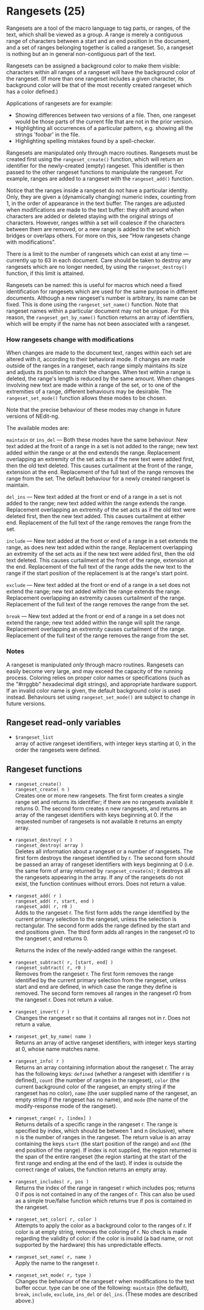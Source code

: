 # Rangesets (25)

Rangesets are a tool of the macro language to tag parts, or ranges, of
the text, which shall be viewed as a group. A range is merely a
contiguous range of characters between a start and an end position in
the document, and a set of ranges belonging together is called a
rangeset. So, a rangeset is nothing but an in general non-contiguous
part of the text.

Rangesets can be assigned a background color to make them visible:
characters within all ranges of a rangeset will have the background
color of the rangeset. (If more than one rangeset includes a given
character, its background color will be that of the most recently
created rangeset which has a color defined.)

Applications of rangesets are for example:

  - Showing differences between two versions of a file. Then, one
    rangeset would be those parts of the current file that are not in
    the prior version.
  - Highlighting all occurrences of a particular pattern, e.g. showing
    all the strings 'foobar' in the file.
  - Highlighting spelling mistakes found by a spell-checker.

Rangesets are manipulated only through macro routines. Rangesets must be
created first using the `rangeset_create()` function, which will return
an identifier for the newly-created (empty) rangeset. This identifier is
then passed to the other rangeset functions to manipulate the rangeset.
For example, ranges are added to a rangeset with the `rangeset_add()`
function.

Notice that the ranges inside a rangeset do not have a particular
identity. Only, they are given a (dynamically changing) numeric index,
counting from 1, in the order of appearance in the text buffer. The
ranges are adjusted when modifications are made to the text buffer: they
shift around when characters are added or deleted staying with the
original strings of characters. However, ranges within a set will
coalesce if the characters between them are removed, or a new range is
added to the set which bridges or overlaps others. For more on this, see
"How rangesets change with modifications".

There is a limit to the number of rangesets which can exist at any time
&mdash; currently up to 63 in each document. Care should be taken to
destroy any rangesets which are no longer needed, by using the
`rangeset_destroy()` function, if this limit is attained.

Rangesets can be named: this is useful for macros which need a fixed
identification for rangesets which are used for the same purpose in
different documents. Although a new rangeset's number is arbitrary, its
name can be fixed. This is done using the `rangeset_set_name()`
function. Note that rangeset names within a particular document may not
be unique. For this reason, the `rangeset_get_by_name()` function
returns an array of identifiers, which will be empty if the name has not
been associated with a rangeset.

### How rangesets change with modifications

When changes are made to the document text, ranges within each set are
altered with it, according to their behavioral mode. If changes are made
outside of the ranges in a rangeset, each range simply maintains its
size and adjusts its position to match the changes. When text within a
range is deleted, the range's length is reduced by the same amount. When
changes involving new text are made within a range of the set, or to one
of the extremities of a range, different behaviours may be desirable.
The `rangeset_set_mode()` function allows these modes to be chosen.

Note that the precise behaviour of these modes may change in future
versions of NEdit-ng.

The available modes are:

`maintain` or `ins_del` &mdash; Both these modes have the same
behaviour.  New text added at the front of a range in a set is not added
to the range; new text added within the range or at the end extends the
range. Replacement overlapping an extremity of the set acts as if the
new text were added first, then the old text deleted. This causes
curtailment at the front of the range, extension at the end. Replacement
of the full text of the range removes the range from the set. The
default behaviour for a newly created rangeset is maintain. 

`del_ins` &mdash; New text added at the front or end of a range in a set
is not added to the range; new text added within the range extends the
range. Replacement overlapping an extremity of the set acts as if the
old text were deleted first, then the new text added. This causes
curtailment at either end. Replacement of the full text of the range
removes the range from the set. 

`include` &mdash; New text added at the front or end of a range in a set extends the range, as does new text added within the range. Replacement overlapping an extremity of the set acts as if the new text were added first, then the old text deleted. This causes curtailment at the front of the range, extension at the end. Replacement of the full text of the range adds the new text to the range if the start position of the replacement is at the range's start point. 

`exclude` &mdash; New text added at the front or end of a range in a set
does not extend the range; new text added within the range extends the
range. Replacement overlapping an extremity causes curtailment of the
range. Replacement of the full text of the range removes the range from
the set. 

`break` &mdash; New text added at the front or end of a range in a set
does not extend the range; new text added within the range will split
the range. Replacement overlapping an extremity causes curtailment of
the range. Replacement of the full text of the range removes the range
from the set. 

### Notes

A rangeset is manipulated *only* through macro routines. Rangesets can
easily become very large, and may exceed the capacity of the running
process. Coloring relies on proper color names or specifications (such
as the "\#rrggbb" hexadecimal digit strings), and appropriate hardware
support. If an invalid color name is given, the default background color
is used instead. Behaviours set using `rangeset_set_mode()` are subject
to change in future versions.

## Rangeset read-only variables

  - `$rangeset_list`   
    array of active rangeset identifiers, with integer keys starting at
    0, in the order the rangesets were defined.

## Rangeset functions

  - `rangeset_create()`  
    `rangeset_create( n )`  
    Creates one or more new rangesets. The first form creates a single
    range set and returns its identifier; if there are no rangesets
    available it returns 0. The second form creates n new rangesets, and
    returns an array of the rangeset identifiers with keys beginning at
    0. If the requested number of rangesets is not available it returns
    an empty array.

  - `rangeset_destroy( r )`  
    `rangeset_destroy( array )`  
    Deletes all information about a rangeset or a number of rangesets.
    The first form destroys the rangeset identified by r. The second
    form should be passed an array of rangeset identifiers with keys
    beginning at 0 (i.e. the same form of array returned by
    `rangeset_create(n)`; it destroys all the rangesets appearing in the
    array. If any of the rangesets do not exist, the function continues
    without errors. Does not return a value.

  - `rangeset_add( r )`  
    `rangeset_add( r, start, end )`  
    `rangeset_add( r, r0 )`  
    Adds to the rangeset r. The first form adds the range identified by
    the current primary selection to the rangeset, unless the selection
    is rectangular. The second form adds the range defined by the start
    and end positions given. The third form adds all ranges in the
    rangeset r0 to the rangeset r, and returns 0.
    
    Returns the index of the newly-added range within the rangeset.

  - `rangeset_subtract( r, [start, end] )`  
    `rangeset_subtract( r, r0 )`  
    Removes from the rangeset r. The first form removes the range
    identified by the current primary selection from the rangeset,
    unless start and end are defined, in which case the range they
    define is removed. The second form removes all ranges in the
    rangeset r0 from the rangeset r. Does not return a value.

  - `rangeset_invert( r )`  
    Changes the rangeset r so that it contains all ranges not in r. Does
    not return a value.

  - `rangeset_get_by_name( name )`  
    Returns an array of active rangeset identifiers, with integer keys
    starting at 0, whose name matches name.

  - `rangeset_info( r )`  
    Returns an array containing information about the rangeset r. The
    array has the following keys: `defined` (whether a rangeset with
    identifier r is defined), `count` (the number of ranges in the
    rangeset), `color` (the current background color of the rangeset,
    an empty string if the rangeset has no color), `name` (the user
    supplied name of the rangeset, an empty string if the rangeset has
    no name), and `mode` (the name of the modify-response mode of the
    rangeset).

  - `rangeset_range( r, [index] )`  
    Returns details of a specific range in the rangeset r. The range is
    specified by index, which should be between 1 and n (inclusive),
    where n is the number of ranges in the rangeset. The return value is
    an array containing the keys `start` (the start position of the
    range) and `end` (the end position of the range). If index is not
    supplied, the region returned is the span of the entire rangeset
    (the region starting at the start of the first range and ending at
    the end of the last). If index is outside the correct range of
    values, the function returns an empty array.

  - `rangeset_includes( r, pos )`  
    Returns the index of the range in rangeset r which includes pos;
    returns 0 if pos is not contained in any of the ranges of r. This
    can also be used as a simple true/false function which returns true
    if pos is contained in the rangeset.

  - `rangeset_set_color( r, color )`  
    Attempts to apply the color as a background color to the ranges of
    r. If color is at empty string, removes the coloring of r. No check
    is made regarding the validity of color: if the color is invalid (a
    bad name, or not supported by the hardware) this has unpredictable
    effects.

  - `rangeset_set_name( r, name )`  
    Apply the name to the rangeset r.

  - `rangeset_set_mode( r, type )`  
    Changes the behaviour of the rangeset r when modifications to the
    text buffer occur. type can be one of the following: `maintain` (the
    default), `break`, `include`, `exclude`, `ins_del` or `del_ins`.
    (These modes are described above.)
